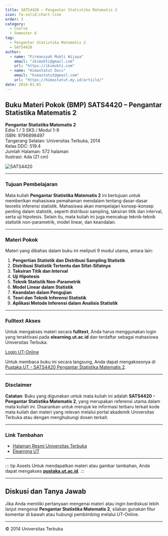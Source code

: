 ```yaml
--- 
title: SATS4420 – Pengantar Statistika Matematis 2
icon: fa-solid:chart-line
order: 3
category:
  - Course
  - Semester 6
tag:
  - Pengantar Statistika Matematis 2
  - SATS4420
author:
  - name: "Firmansyah Mukti Wijaya"
    email: "ikimukti@gmail.com"
    url: "https://ikimukti.com"
  - name: "Himastatut Docs"
    email: "himastatut@gmail.com"
    url: "https://himastatut.my.id/article/"
date: 2014-01-01
--- 
```


## Buku Materi Pokok (BMP) SATS4420 – Pengantar Statistika Matematis 2

**Pengantar Statistika Matematis 2**  
Edisi 1 / 3 SKS / Modul 1-9  
ISBN: 9796898497  
Tangerang Selatan: Universitas Terbuka, 2014  
Kelas DDC: 519.4  
Jumlah Halaman: 572 halaman  
Ilustrasi: Ada (21 cm)

![SATS4420](https://pustaka.ut.ac.id/lib/wp-content/uploads/2017/01/SATS4420.jpg)

--- 

### Tujuan Pembelajaran

Mata kuliah **Pengantar Statistika Matematis 2** ini bertujuan untuk memberikan mahasiswa pemahaman mendalam tentang dasar-dasar teoretis inferensi statistik. Mahasiswa akan mempelajari konsep-konsep penting dalam statistik, seperti distribusi sampling, taksiran titik dan interval, serta uji hipotesis. Selain itu, mata kuliah ini juga mencakup teknik-teknik statistik non-parametrik, model linear, dan keandalan.

--- 

### Materi Pokok

Materi yang dibahas dalam buku ini meliputi 9 modul utama, antara lain:

1. **Pengertian Statistik dan Distribusi Sampling Statistik**
2. **Distribusi Statistik Tertentu dan Sifat-Sifatnya**
3. **Taksiran Titik dan Interval**
4. **Uji Hipotesis**
5. **Teknik Statistik Non-Parametrik**
6. **Model Linear dalam Statistik**
7. **Keandalan dalam Pengujian**
8. **Teori dan Teknik Inferensi Statistik**
9. **Aplikasi Metode Inferensi dalam Analisis Statistik**

--- 

### Fulltext Akses

Untuk mengakses materi secara **fulltext**, Anda harus menggunakan login yang teraktivasi pada **elearning.ut.ac.id** dan terdaftar sebagai mahasiswa Universitas Terbuka.

[Login UT-Online](http://elearning.ut.ac.id)

Untuk membaca buku ini secara langsung, Anda dapat mengaksesnya di [Pustaka UT - SATS4420 Pengantar Statistika Matematis 2](https://pustaka.ut.ac.id/lib/sats4420-pengantar-statistika-matematis-2-2/).

--- 

### Disclaimer

**Catatan**: Buku yang digunakan untuk mata kuliah ini adalah **SATS4420 - Pengantar Statistika Matematis 2**, yang merupakan referensi utama dalam mata kuliah ini. Disarankan untuk merujuk ke informasi terbaru terkait kode mata kuliah dan materi yang relevan melalui portal akademik Universitas Terbuka atau dengan menghubungi dosen terkait.

--- 

### Link Tambahan

- [Halaman Resmi Universitas Terbuka](https://www.ut.ac.id)
- [Elearning UT](http://elearning.ut.ac.id)

--- 

::: tip Assets
Untuk mendapatkan materi atau gambar tambahan, Anda dapat mengakses **[pustaka.ut.ac.id](https://pustaka.ut.ac.id)**.
:::

--- 

## Diskusi dan Tanya Jawab

Jika Anda memiliki pertanyaan mengenai materi atau ingin berdiskusi lebih lanjut mengenai **Pengantar Statistika Matematis 2**, silakan gunakan fitur komentar di bawah atau hubungi pembimbing melalui UT-Online.

--- 

<footer>
  <p>© 2014 Universitas Terbuka</p>
</footer>
